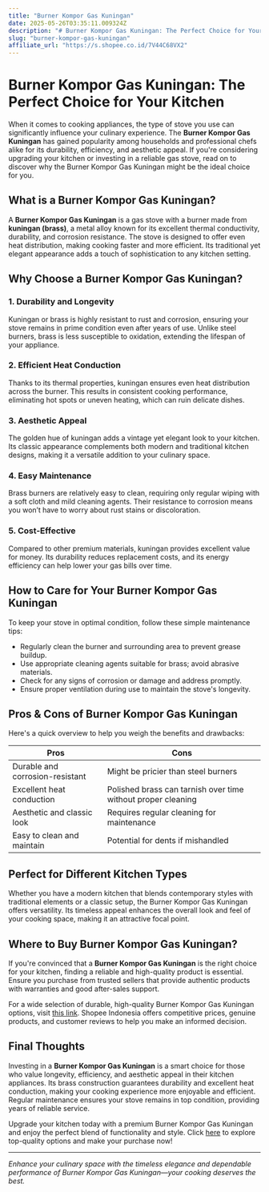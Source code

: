 ```yaml
---
title: "Burner Kompor Gas Kuningan"
date: 2025-05-26T03:35:11.009324Z
description: "# Burner Kompor Gas Kuningan: The Perfect Choice for Your Kitchen..."
slug: "burner-kompor-gas-kuningan"
affiliate_url: "https://s.shopee.co.id/7V44C68VX2"
---
```

# Burner Kompor Gas Kuningan: The Perfect Choice for Your Kitchen

When it comes to cooking appliances, the type of stove you use can significantly influence your culinary experience. The **Burner Kompor Gas Kuningan** has gained popularity among households and professional chefs alike for its durability, efficiency, and aesthetic appeal. If you're considering upgrading your kitchen or investing in a reliable gas stove, read on to discover why the Burner Kompor Gas Kuningan might be the ideal choice for you.

## What is a Burner Kompor Gas Kuningan?

A **Burner Kompor Gas Kuningan** is a gas stove with a burner made from **kuningan (brass)**, a metal alloy known for its excellent thermal conductivity, durability, and corrosion resistance. The stove is designed to offer even heat distribution, making cooking faster and more efficient. Its traditional yet elegant appearance adds a touch of sophistication to any kitchen setting.

## Why Choose a Burner Kompor Gas Kuningan?

### 1. Durability and Longevity

Kuningan or brass is highly resistant to rust and corrosion, ensuring your stove remains in prime condition even after years of use. Unlike steel burners, brass is less susceptible to oxidation, extending the lifespan of your appliance.

### 2. Efficient Heat Conduction

Thanks to its thermal properties, kuningan ensures even heat distribution across the burner. This results in consistent cooking performance, eliminating hot spots or uneven heating, which can ruin delicate dishes.

### 3. Aesthetic Appeal

The golden hue of kuningan adds a vintage yet elegant look to your kitchen. Its classic appearance complements both modern and traditional kitchen designs, making it a versatile addition to your culinary space.

### 4. Easy Maintenance

Brass burners are relatively easy to clean, requiring only regular wiping with a soft cloth and mild cleaning agents. Their resistance to corrosion means you won’t have to worry about rust stains or discoloration.

### 5. Cost-Effective

Compared to other premium materials, kuningan provides excellent value for money. Its durability reduces replacement costs, and its energy efficiency can help lower your gas bills over time.

## How to Care for Your Burner Kompor Gas Kuningan

To keep your stove in optimal condition, follow these simple maintenance tips:

- Regularly clean the burner and surrounding area to prevent grease buildup.
- Use appropriate cleaning agents suitable for brass; avoid abrasive materials.
- Check for any signs of corrosion or damage and address promptly.
- Ensure proper ventilation during use to maintain the stove's longevity.

## Pros & Cons of Burner Kompor Gas Kuningan

Here's a quick overview to help you weigh the benefits and drawbacks:

| **Pros**                            | **Cons**                              |
|-------------------------------------|--------------------------------------|
| Durable and corrosion-resistant   | Might be pricier than steel burners|
| Excellent heat conduction           | Polished brass can tarnish over time without proper cleaning |
| Aesthetic and classic look          | Requires regular cleaning for maintenance |
| Easy to clean and maintain          | Potential for dents if mishandled |

## Perfect for Different Kitchen Types

Whether you have a modern kitchen that blends contemporary styles with traditional elements or a classic setup, the Burner Kompor Gas Kuningan offers versatility. Its timeless appeal enhances the overall look and feel of your cooking space, making it an attractive focal point.

## Where to Buy Burner Kompor Gas Kuningan?

If you're convinced that a **Burner Kompor Gas Kuningan** is the right choice for your kitchen, finding a reliable and high-quality product is essential. Ensure you purchase from trusted sellers that provide authentic products with warranties and good after-sales support.

For a wide selection of durable, high-quality Burner Kompor Gas Kuningan options, visit [this link](https://s.shopee.co.id/7V44C68VX2). Shopee Indonesia offers competitive prices, genuine products, and customer reviews to help you make an informed decision.

## Final Thoughts

Investing in a **Burner Kompor Gas Kuningan** is a smart choice for those who value longevity, efficiency, and aesthetic appeal in their kitchen appliances. Its brass construction guarantees durability and excellent heat conduction, making your cooking experience more enjoyable and efficient. Regular maintenance ensures your stove remains in top condition, providing years of reliable service.

Upgrade your kitchen today with a premium Burner Kompor Gas Kuningan and enjoy the perfect blend of functionality and style. Click [here](https://s.shopee.co.id/7V44C68VX2) to explore top-quality options and make your purchase now!

---

*Enhance your culinary space with the timeless elegance and dependable performance of Burner Kompor Gas Kuningan—your cooking deserves the best.*